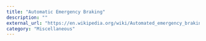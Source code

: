 ```yaml
---
title: "Automatic Emergency Braking"
description: ""
external_url: "https://en.wikipedia.org/wiki/Automated_emergency_braking_system"
category: "Miscellaneous"
---
```

